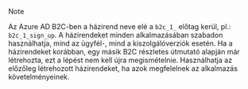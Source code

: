 > [!NOTE]
> Az Azure AD B2C-ben a házirend neve elé a `b2c_1_` előtag kerül, pl.: `b2c_1_sign_up`.  A házirendeket minden alkalmazásában szabadon használhatja, mind az ügyfél-, mind a kiszolgálóverziók esetén.  Ha a házirendeket korábban, egy másik B2C részletes útmutató alapján már létrehozta, ezt a lépést nem kell újra megismételnie. Használhatja az előzőleg létrehozott házirendeket, ha azok megfelelnek az alkalmazás követelményeinek.
> 
> 



<!--HONumber=Nov16_HO2-->


